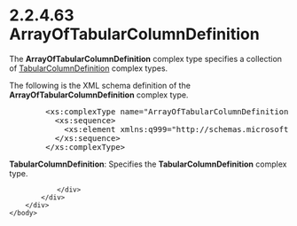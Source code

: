 <html dir="LTR" xmlns:mshelp="http://msdn.microsoft.com/mshelp" xmlns:ddue="http://ddue.schemas.microsoft.com/authoring/2003/5" xmlns:xlink="http://www.w3.org/1999/xlink" xmlns:tool="http://www.microsoft.com/tooltip">
    <head>
        <meta http-equiv="Content-Type" content="text/html; CHARSET=utf-8"></meta>
        <meta name="save" content="history"></meta>
        <title>2.2.4.63 ArrayOfTabularColumnDefinition</title>
        <xml>
            <mshelp:toctitle title="2.2.4.63 ArrayOfTabularColumnDefinition"></mshelp:toctitle>
            <mshelp:rltitle title="[MS-SSMDSWS-15]: ArrayOfTabularColumnDefinition"></mshelp:rltitle>
            <mshelp:keyword index="A" term="5268b6c4-ca3e-4f34-9909-acb7ce2ba58d"></mshelp:keyword>
            <mshelp:attr name="DCSext.ContentType" value="open specification"></mshelp:attr>
            <mshelp:attr name="AssetID" value="5268b6c4-ca3e-4f34-9909-acb7ce2ba58d"></mshelp:attr>
            <mshelp:attr name="TopicType" value="kbRef"></mshelp:attr>
            <mshelp:attr name="DCSext.Title" value="[MS-SSMDSWS-15]: ArrayOfTabularColumnDefinition" />
        </xml>
    </head>
    <body>
        <div id="header">
            <h1 class="heading">2.2.4.63 ArrayOfTabularColumnDefinition</h1>
        </div>
        <div id="mainSection">
            <div id="mainBody">
                <div id="allHistory" class="saveHistory"></div>
                <div id="sectionSection0" class="section" name="collapseableSection">
                    

<p>The <b>ArrayOfTabularColumnDefinition</b> complex type
specifies a collection of <a href="95dfd37c-0ceb-49b0-a56f-ba82ac872943.htm">TabularColumnDefinition</a>
complex types.</p>

<p>The following is the XML schema definition of the <b>ArrayOfTabularColumnDefinition</b>
complex type.</p>

<dl>
<dd>
<div><pre>   &lt;xs:complexType name=&quot;ArrayOfTabularColumnDefinition&quot;&gt;
     &lt;xs:sequence&gt;
       &lt;xs:element xmlns:q999=&quot;http://schemas.microsoft.com/sqlserver/masterdataservices/2009/09&quot; minOccurs=&quot;0&quot; maxOccurs=&quot;unbounded&quot; name=&quot;TabularColumnDefinition&quot; nillable=&quot;true&quot; type=&quot;q999:TabularColumnDefinition&quot; xmlns:xs=&quot;http://www.w3.org/2001/XMLSchema&quot; /&gt;
     &lt;/xs:sequence&gt;
   &lt;/xs:complexType&gt;
</pre></div>
</dd></dl>

<p><b>TabularColumnDefinition</b>: Specifies the <b>TabularColumnDefinition</b>
complex type.</p>


                </div>
            </div>
        </div>
    </body>
</html>